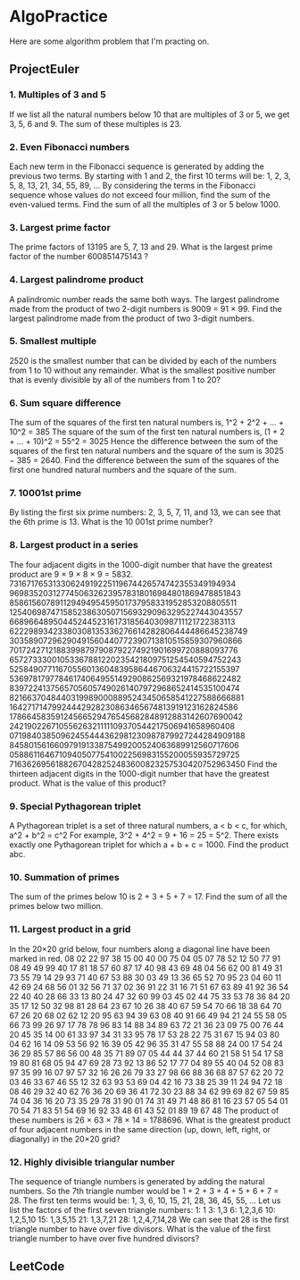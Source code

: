 # AlgoPractice

Here are some algorithm problem that I'm practing on.

## ProjectEuler
### 1. Multiples of 3 and 5
If we list all the natural numbers below 10 that are multiples of 3 or 5, we get 3, 5, 6 and 9. The sum of these multiples is 23.
### 2. Even Fibonacci numbers
Each new term in the Fibonacci sequence is generated by adding the previous two terms. By starting with 1 and 2, the first 10 terms will be:
1, 2, 3, 5, 8, 13, 21, 34, 55, 89, ...
By considering the terms in the Fibonacci sequence whose values do not exceed four million, find the sum of the even-valued terms.
Find the sum of all the multiples of 3 or 5 below 1000.
### 3. Largest prime factor
The prime factors of 13195 are 5, 7, 13 and 29. What is the largest prime factor of the number 600851475143 ?
### 4. Largest palindrome product
A palindromic number reads the same both ways. The largest palindrome made from the product of two 2-digit numbers is 9009 = 91 × 99.
Find the largest palindrome made from the product of two 3-digit numbers.
### 5. Smallest multiple
2520 is the smallest number that can be divided by each of the numbers from 1 to 10 without any remainder.
What is the smallest positive number that is evenly divisible by all of the numbers from 1 to 20?
### 6. Sum square difference
The sum of the squares of the first ten natural numbers is,
                    1^2 + 2^2 + ... + 10^2 = 385
The square of the sum of the first ten natural numbers is,
                    (1 + 2 + ... + 10)^2 = 55^2 = 3025
Hence the difference between the sum of the squares of the first ten natural numbers and the square of the sum is 3025 − 385 = 2640.
Find the difference between the sum of the squares of the first one hundred natural numbers and the square of the sum.
### 7. 10001st prime
By listing the first six prime numbers: 2, 3, 5, 7, 11, and 13, we can see that the 6th prime is 13.
What is the 10 001st prime number?
### 8. Largest product in a series
The four adjacent digits in the 1000-digit number that have the greatest product are 9 × 9 × 8 × 9 = 5832.
                                    73167176531330624919225119674426574742355349194934
                                    96983520312774506326239578318016984801869478851843
                                    85861560789112949495459501737958331952853208805511
                                    12540698747158523863050715693290963295227443043557
                                    66896648950445244523161731856403098711121722383113
                                    62229893423380308135336276614282806444486645238749
                                    30358907296290491560440772390713810515859307960866
                                    70172427121883998797908792274921901699720888093776
                                    65727333001053367881220235421809751254540594752243
                                    52584907711670556013604839586446706324415722155397
                                    53697817977846174064955149290862569321978468622482
                                    83972241375657056057490261407972968652414535100474
                                    82166370484403199890008895243450658541227588666881
                                    16427171479924442928230863465674813919123162824586
                                    17866458359124566529476545682848912883142607690042
                                    24219022671055626321111109370544217506941658960408
                                    07198403850962455444362981230987879927244284909188
                                    84580156166097919133875499200524063689912560717606
                                    05886116467109405077541002256983155200055935729725
                                    71636269561882670428252483600823257530420752963450
Find the thirteen adjacent digits in the 1000-digit number that have the greatest product. What is the value of this product?
### 9. Special Pythagorean triplet
A Pythagorean triplet is a set of three natural numbers, a < b < c, for which,
                                        a^2 + b^2 = c^2
For example, 3^2 + 4^2 = 9 + 16 = 25 = 5^2.
There exists exactly one Pythagorean triplet for which a + b + c = 1000.
Find the product abc.
### 10. Summation of primes
The sum of the primes below 10 is 2 + 3 + 5 + 7 = 17.
Find the sum of all the primes below two million.
### 11. Largest product in a grid
In the 20×20 grid below, four numbers along a diagonal line have been marked in red.
                    08 02 22 97 38 15 00 40 00 75 04 05 07 78 52 12 50 77 91 08
                    49 49 99 40 17 81 18 57 60 87 17 40 98 43 69 48 04 56 62 00
                    81 49 31 73 55 79 14 29 93 71 40 67 53 88 30 03 49 13 36 65
                    52 70 95 23 04 60 11 42 69 24 68 56 01 32 56 71 37 02 36 91
                    22 31 16 71 51 67 63 89 41 92 36 54 22 40 40 28 66 33 13 80
                    24 47 32 60 99 03 45 02 44 75 33 53 78 36 84 20 35 17 12 50
                    32 98 81 28 64 23 67 10 26 38 40 67 59 54 70 66 18 38 64 70
                    67 26 20 68 02 62 12 20 95 63 94 39 63 08 40 91 66 49 94 21
                    24 55 58 05 66 73 99 26 97 17 78 78 96 83 14 88 34 89 63 72
                    21 36 23 09 75 00 76 44 20 45 35 14 00 61 33 97 34 31 33 95
                    78 17 53 28 22 75 31 67 15 94 03 80 04 62 16 14 09 53 56 92
                    16 39 05 42 96 35 31 47 55 58 88 24 00 17 54 24 36 29 85 57
                    86 56 00 48 35 71 89 07 05 44 44 37 44 60 21 58 51 54 17 58
                    19 80 81 68 05 94 47 69 28 73 92 13 86 52 17 77 04 89 55 40
                    04 52 08 83 97 35 99 16 07 97 57 32 16 26 26 79 33 27 98 66
                    88 36 68 87 57 62 20 72 03 46 33 67 46 55 12 32 63 93 53 69
                    04 42 16 73 38 25 39 11 24 94 72 18 08 46 29 32 40 62 76 36
                    20 69 36 41 72 30 23 88 34 62 99 69 82 67 59 85 74 04 36 16
                    20 73 35 29 78 31 90 01 74 31 49 71 48 86 81 16 23 57 05 54
                    01 70 54 71 83 51 54 69 16 92 33 48 61 43 52 01 89 19 67 48
The product of these numbers is 26 × 63 × 78 × 14 = 1788696.
What is the greatest product of four adjacent numbers in the same direction (up, down, left, right, or diagonally) in the 20×20 grid?
### 12. Highly divisible triangular number
The sequence of triangle numbers is generated by adding the natural numbers. So the 7th triangle number would be 1 + 2 + 3 + 4 + 5 + 6 + 7 = 28. The first ten terms would be:
                                                                        1, 3, 6, 10, 15, 21, 28, 36, 45, 55, ...
Let us list the factors of the first seven triangle numbers:
            1: 1
            3: 1,3
            6: 1,2,3,6
            10: 1,2,5,10
            15: 1,3,5,15
            21: 1,3,7,21
            28: 1,2,4,7,14,28
We can see that 28 is the first triangle number to have over five divisors.
What is the value of the first triangle number to have over five hundred divisors?

## LeetCode
